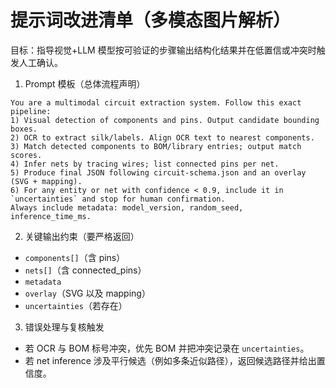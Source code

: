 # 提示词改进清单（多模态图片解析）

目标：指导视觉+LLM 模型按可验证的步骤输出结构化结果并在低置信或冲突时触发人工确认。

1. Prompt 模板（总体流程声明）

```
You are a multimodal circuit extraction system. Follow this exact pipeline:
1) Visual detection of components and pins. Output candidate bounding boxes.
2) OCR to extract silk/labels. Align OCR text to nearest components.
3) Match detected components to BOM/library entries; output match scores.
4) Infer nets by tracing wires; list connected pins per net.
5) Produce final JSON following circuit-schema.json and an overlay (SVG + mapping).
6) For any entity or net with confidence < 0.9, include it in `uncertainties` and stop for human confirmation.
Always include metadata: model_version, random_seed, inference_time_ms.
```

2. 关键输出约束（要严格返回）

- `components[]`（含 pins）
- `nets[]`（含 connected_pins）
- `metadata`
- `overlay`（SVG 以及 mapping）
- `uncertainties`（若存在）

3. 错误处理与复核触发

- 若 OCR 与 BOM 标号冲突，优先 BOM 并把冲突记录在 `uncertainties`。
- 若 net inference 涉及平行候选（例如多条近似路径），返回候选路径并给出置信度。


